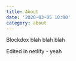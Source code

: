 ```yaml
---
title: About
date: '2020-03-05 10:00'
category: about
---
```

Blockdox blah blah blah

Edited in netlify - yeah